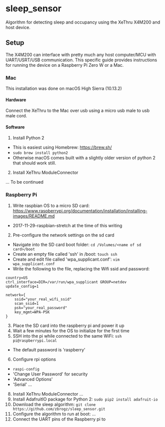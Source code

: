 # sleep_sensor
Algorithm for detecting sleep and occupancy using the XeThru X4M200 and host device.

## Setup
The X4M200 can interface with pretty much any host computer/MCU with UART/USRT/USB communication. This specific guide provides instructions for running the device on a Raspberry Pi Zero W or a Mac.

### Mac
This installation was done on macOS High Sierra (10.13.2)
#### Hardware
Connect the XeThru to the Mac over usb using a micro usb male to usb male cord.
#### Software

1. Install Python 2
  - This is easiest using Homebrew: https://brew.sh/
  - `sudo brew install python2`
  - Otherwise macOS comes built with a slightly older version of python 2 that should work still.
2. Install XeThru ModuleConnector

... To be continued


### Raspberry Pi
1. Write raspbian OS to a micro SD card: https://www.raspberrypi.org/documentation/installation/installing-images/README.md
  - 2017-11-29-raspbian-stretch at the time of this writing
2. Pre-configure the network settings on the sd card
  - Navigate into the SD card boot folder: `cd /Volumes/<name of sd card>/boot`
  - Create an empty file called 'ssh' in /boot: `touch ssh`
  - Create and edit file called 'wpa_supplicant.conf': `vim wpa_supplicant.conf`
  - Write the following to the file, replacing the Wifi ssid and password:
```
country=US
ctrl_interface=DIR=/var/run/wpa_supplicant GROUP=netdev
update_config=1

network={
    ssid="your_real_wifi_ssid"
    scan_ssid=1
    psk="your_real_password"
    key_mgmt=WPA-PSK
}
```
3. Place the SD card into the raspberry pi and power it up
4. Wait a few minutes for the OS to initialize for the first time
5. SSH into the pi while connected to the same WiFi: `ssh pi@raspberrypi.local`
  - The default password is 'raspberry'
6. Configure rpi options
  - `raspi-config`
  - 'Change User Password' for security
  - 'Advanced Options'
  - 'Serial'
  ...
8. Install XeThru ModuleConnector
...
9. Install AdafruitIO package for Python 2: `sudo pip2 install adafruit-io`
10. Download the sleep algorithm: `git clone https://github.com/zbrogz/sleep_sensor.git`
11. Configure the algorithm to run at boot:
...
12. Connect the UART pins of the Raspberry pi to 

